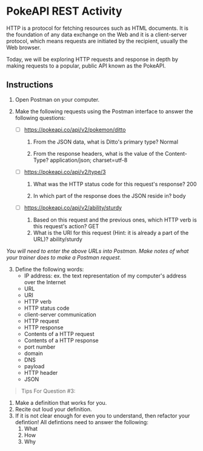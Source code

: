 # PokeAPI REST Activity

HTTP is a protocol for fetching resources such as HTML documents. It is the foundation of any data exchange on the Web and it is a client-server protocol, which means requests are initiated by the recipient, usually the Web browser.

Today, we will be exploring HTTP requests and response in depth by making requests to a popular, public API known as the PokeAPI.

## Instructions
1. Open Postman on your computer.

2. Make the following requests using the Postman interface to answer the following questions:
    - [ ] https://pokeapi.co/api/v2/pokemon/ditto
        1. From the JSON data, what is Ditto's primary type?
            Normal

        2. From the response headers, what is the value of the Content-Type?
            application/json; charset=utf-8

    - [ ] https://pokeapi.co/api/v2/type/3
        1. What was the HTTP status code for this request's response?
            200

        2. In which part of the response does the JSON reside in?
            body

    - [ ] https://pokeapi.co/api/v2/ability/sturdy
        1. Based on this request and the previous ones, which HTTP verb is this request's action?
            GET
        2. What is the URI for this request (Hint: it is already a part of the URL)?
            ability/sturdy

*You will need to enter the above URLs into Postman. Make notes of what your trainer does to make a Postman request.*

3. Define the following words:
    - IP address: ex. the text representation of my computer's address over the Internet
    - URL
    - URI
    - HTTP verb
    - HTTP status code
    - client-server communication
    - HTTP request
    - HTTP response
    - Contents of a HTTP request
    - Contents of a HTTP response
    - port number
    - domain
    - DNS
    - payload
    - HTTP header
    - JSON
> Tips For Question #3: 
1. Make a definition that works for you.
2. Recite out loud your definition.
3. If it is not clear enough for even you to understand, then refactor your defintion!
    All defintions need to answer the following:
    1. What
    2. How
    3. Why
